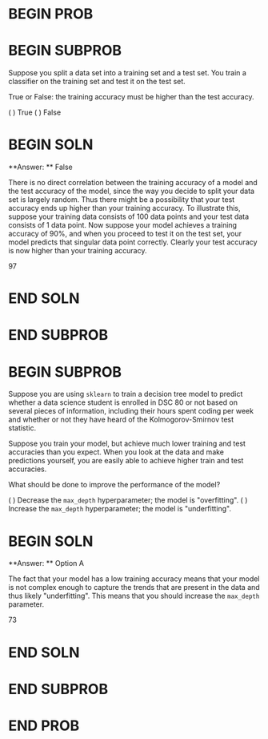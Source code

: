 # BEGIN PROB

# BEGIN SUBPROB
Suppose you split a data set into a training set and a test set. You train a classifier on the training set and test it on the test set.

True or False: the training accuracy must be higher than the test accuracy.

( ) True
( ) False

# BEGIN SOLN
**Answer: ** False

There is no direct correlation between the training accuracy of a model and the test accuracy of the model, since the way you decide to split your data set is largely random. Thus there might be a possibility that your test accuracy ends up higher than your training accuracy. To illustrate this, suppose your training data consists of 100 data points and your test data consists of 1 data point. Now suppose your model achieves a training accuracy of 90%, and when you proceed to test it on the test set, your model predicts that singular data point correctly. Clearly your test accuracy is now higher than your training accuracy.

<average>97</average>

# END SOLN

# END SUBPROB

# BEGIN SUBPROB

Suppose you are using `sklearn` to train a decision tree model to predict whether a data science student is enrolled in DSC 80 or not based on several pieces of information, including their hours spent coding per week and whether or not they have heard of the Kolmogorov-Smirnov test statistic.

Suppose you train your model, but achieve much lower training and test
accuracies than you expect. When you look at the data and make predictions
yourself, you are easily able to achieve higher train and test accuracies.

What should be done to improve the performance of the model?

( ) Decrease the `max_depth` hyperparameter; the model is "overfitting".
( ) Increase the `max_depth` hyperparameter; the model is "underfitting".

# BEGIN SOLN
**Answer: ** Option A

The fact that your model has a low training accuracy means that your model is not complex enough to capture the trends that are present in the data and thus likely "underfitting". This means that you should increase the `max_depth` parameter.

<average>73</average>

# END SOLN

# END SUBPROB

# END PROB